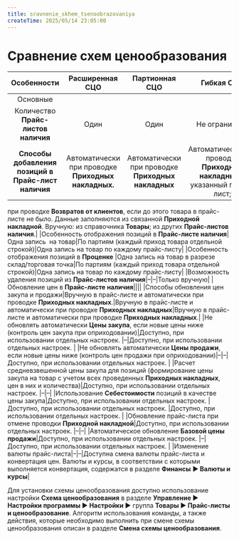 ```yaml
---
title: sravnenie_skhem_tsenoobrazovaniya
createTime: 2025/05/14 23:05:00
---
```

# Сравнение схем ценообразования

|**Особенности**|**Расширенная СЦО**|**Партионная СЦО**|**Гибкая СЦО**|
| :-: | :-: | :-: | :-: |
|Основные||||
|Количество **Прайс-листов наличия**|Один|Один|Не ограничено|
|**Способы добавления позиций в Прайс-лист наличия**|Автоматически при проводке **Приходных накладных.**|Автоматически при проводке **Приходных накладных**|Автоматически:при проводке **Приходных накладных** в указанный прайс-лист;
при проводке **Возвратов от клиентов**, если до этого товара в прайс-листе не было. Данные заполняются из связанной **Приходной накладной**.
Вручную:
из справочника **Товары**;
из других **Прайс-листов наличия**.|
|Особенность отображения позиций в **Прайс-листе наличия**|Одна запись  на товар|По партиям (каждый приход товара отдельной строкой)|Одна запись на товар по каждому прайс-листу|
|Особенность отображения позиций в **Проценке** |Одна запись на товар в разрезе склад/торговая точка|По партиям (каждый приход товара отдельной строкой)|Одна запись на товар по каждому прайс-листу|
|Возможность удаления позиций из **Прайс-листов наличия**|–|–|Только вручную|
|Обновление цен в **Прайс-листе наличия**||||
|Способы обновления цен закупа и продажи|Вручную в прайс-листе и автоматически при проводке **Приходных накладных**.|Вручную в прайс-листе и автоматически при проводке **Приходных накладных**|Вручную в прайс-листе и автоматически при проводке **Приходных накладных**.|
|Не обновлять автоматически **Цены закупа**, если новые цены ниже (контроль цен закупа при оприходовании)|Доступно, при использовании отдельных настроек. |–|Доступно, при использовании отдельных настроек. |
|Не обновлять автоматически **Цены продажи**, если новые цены ниже (контроль цен продажи при оприходовании)|–|–|Доступно, при использовании отдельных настроек. |
|Расчет средневзвешенной цены закупа для позиций (формирование цены закупа на товар с учетом всех проведенных **Приходных накладных**, цен в них и количества)|Доступно, при использовании отдельных настроек. |–|–|
|Использование **Себестоимости** позиций в качестве цены закупа|Доступно, при использовании отдельных настроек. |Доступно, при использовании отдельных настроек. |Доступно, при использовании отдельных настроек. |
|Обновление прайс-листа при отмене проводки **Приходной накладной**|Доступно, при использовании отдельных настроек. |–|–|
|Автоматическое обновление **Базовой цены продажи**|Доступно, при использовании отдельных настроек. |–|Доступно, при использовании отдельных настроек. |
|Изменение валюты прайс-листа|–|–|Доступна смена валюты прайс-листа и конвертация цен. Валюты и курсы, в соответствии с которыми выполняется конвертация, содержатся в разделе **Финансы** **► Валюты и курсы**|



Для установки схемы ценообразования доступно использование настройки **Схема ценообразования** в разделе **Управление ► Настройки программы ► Настройки ►** группа **Товары ► Прайс-листы и ценообразование**. Алгоритм использования команды, а также действия, которые необходимо выполнить при смене схемы ценообразования описан в разделе **Смена схемы ценообразования**.
